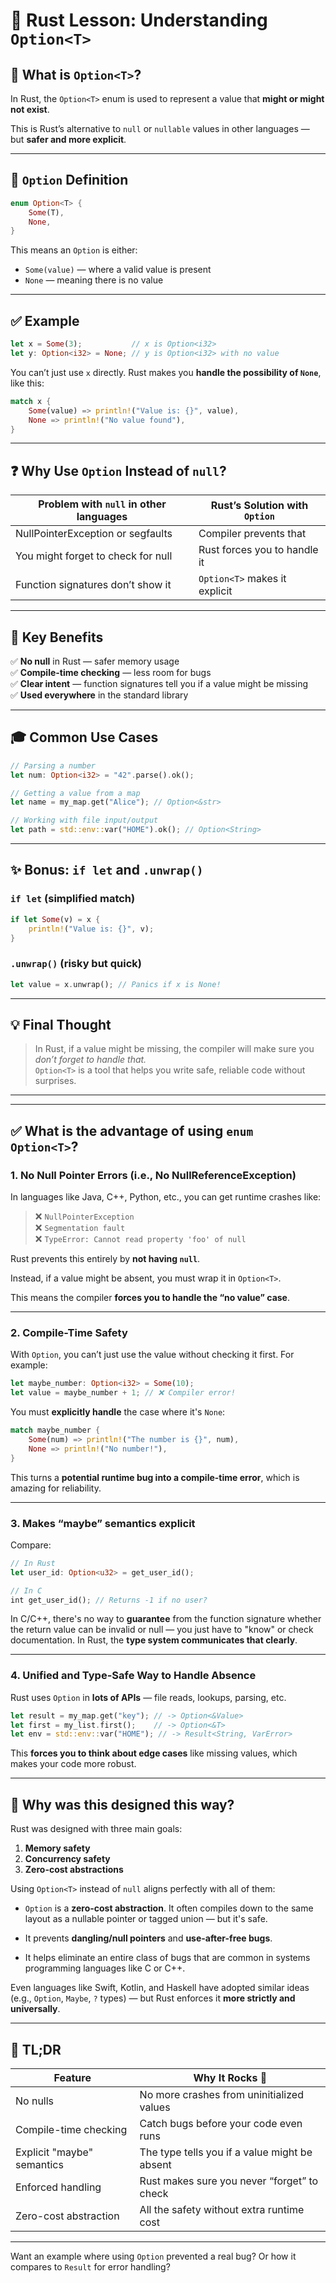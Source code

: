 # 📘 Rust Lesson: Understanding `Option<T>`

## 🔶 What is `Option<T>`?

In Rust, the `Option<T>` enum is used to represent a value that **might or might not exist**.

This is Rust’s alternative to `null` or `nullable` values in other languages — 
but **safer and more explicit**.

---

## 🧱 `Option` Definition

```rust
enum Option<T> {
    Some(T),
    None,
}
```

This means an `Option` is either:
- `Some(value)` — where a valid value is present
- `None` — meaning there is no value

---

## ✅ Example

```rust
let x = Some(3);           // x is Option<i32>
let y: Option<i32> = None; // y is Option<i32> with no value
```

You can’t just use `x` directly. Rust makes you **handle the possibility of `None`**, like this:

```rust
match x {
    Some(value) => println!("Value is: {}", value),
    None => println!("No value found"),
}
```

---

## ❓ Why Use `Option` Instead of `null`?

| Problem with `null` in other languages | Rust’s Solution with `Option` |
|----------------------------------------|-------------------------------|
| NullPointerException or segfaults      | Compiler prevents that        |
| You might forget to check for null     | Rust forces you to handle it  |
| Function signatures don’t show it      | `Option<T>` makes it explicit |

---

## 🧠 Key Benefits

✅ **No null** in Rust — safer memory usage  
✅ **Compile-time checking** — less room for bugs  
✅ **Clear intent** — function signatures tell you if a value might be missing  
✅ **Used everywhere** in the standard library

---

## 🎓 Common Use Cases

```rust
// Parsing a number
let num: Option<i32> = "42".parse().ok();

// Getting a value from a map
let name = my_map.get("Alice"); // Option<&str>

// Working with file input/output
let path = std::env::var("HOME").ok(); // Option<String>
```

---

## ✨ Bonus: `if let` and `.unwrap()`

### `if let` (simplified match)
```rust
if let Some(v) = x {
    println!("Value is: {}", v);
}
```

### `.unwrap()` (risky but quick)
```rust
let value = x.unwrap(); // Panics if x is None!
```

---

## 💡 Final Thought

> In Rust, if a value might be missing, the compiler will make sure you *don’t forget to handle that.*  
> `Option<T>` is a tool that helps you write safe, reliable code without surprises.

---


---

## ✅ What is the advantage of using `enum Option<T>`?

### 1. **No Null Pointer Errors (i.e., No NullReferenceException)**
In languages like Java, C++, Python, etc., you can get runtime crashes like:

> ❌ `NullPointerException`  
> ❌ `Segmentation fault`  
> ❌ `TypeError: Cannot read property 'foo' of null`

Rust prevents this entirely by **not having `null`**.

Instead, if a value might be absent, you must wrap it in `Option<T>`. 

This means the compiler **forces you to handle the “no value” case**.

---

### 2. **Compile-Time Safety**
With `Option`, you can’t just use the value without checking it first. For example:

```rust
let maybe_number: Option<i32> = Some(10);
let value = maybe_number + 1; // ❌ Compiler error!
```

You must **explicitly handle** the case where it's `None`:

```rust
match maybe_number {
    Some(num) => println!("The number is {}", num),
    None => println!("No number!"),
}
```

This turns a **potential runtime bug into a compile-time error**, which is amazing for reliability.

---

### 3. **Makes “maybe” semantics explicit**
Compare:

```rust
// In Rust
let user_id: Option<u32> = get_user_id();

// In C
int get_user_id(); // Returns -1 if no user?
```

In C/C++, there's no way to **guarantee** from the function signature whether the return value can be 
invalid or null — you just have to "know" or check documentation. 
In Rust, the **type system communicates that clearly**.

---

### 4. **Unified and Type-Safe Way to Handle Absence**
Rust uses `Option` in **lots of APIs** — file reads, lookups, parsing, etc.

```rust
let result = my_map.get("key"); // -> Option<&Value>
let first = my_list.first();    // -> Option<&T>
let env = std::env::var("HOME"); // -> Result<String, VarError>
```

This **forces you to think about edge cases** like missing values, which makes your code more robust.

---

## 🤔 Why was this designed this way?

Rust was designed with three main goals:
1. **Memory safety**
2. **Concurrency safety**
3. **Zero-cost abstractions**

Using `Option<T>` instead of `null` aligns perfectly with all of them:

- `Option` is a **zero-cost abstraction**. 
   It often compiles down to the same layout as a nullable pointer or tagged union — but it's safe.

- It prevents **dangling/null pointers** and **use-after-free bugs**.

- It helps eliminate an entire class of bugs that are common in systems programming languages like C or C++.

Even languages like Swift, Kotlin, and Haskell have adopted similar ideas 
(e.g., `Option`, `Maybe`, `?` types) — but Rust enforces it **more strictly and universally**.

---

## 🧠 TL;DR

| Feature                     | Why It Rocks 🚀                              |
|----------------------------|----------------------------------------------|
| No nulls                   | No more crashes from uninitialized values    |
| Compile-time checking      | Catch bugs before your code even runs        |
| Explicit "maybe" semantics | The type tells you if a value might be absent |
| Enforced handling          | Rust makes sure you never “forget” to check  |
| Zero-cost abstraction      | All the safety without extra runtime cost    |

---

Want an example where using `Option` prevented a real bug? Or how it compares to `Result` for error handling?
